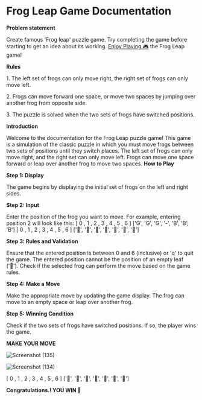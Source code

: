 <h1>Frog Leap Game Documentation</h1>

**Problem statement**

Create famous 'Frog leap' puzzle game. Try completing the game before starting to get an idea
about its working. [Enjoy Playing 🎮](http://www.example.com)
 the Frog Leap game!

**Rules**

1\. The left set of frogs can only move right, the right set of frogs
can only move left.

2\. Frogs can move forward one space, or move two spaces by jumping
over another frog from opposite side.

3\. The puzzle is solved when the two sets of frogs have switched
positions.

**Introduction**

Welcome to the documentation for the Frog Leap puzzle game! This game
is a simulation of the classic puzzle in which you must move frogs
between two sets of positions until they switch places. The left set
of frogs can only move right, and the right set can only move left.
Frogs can move one space forward or leap over another frog to move two spaces.
**How to Play**

**Step 1: Display**

The game begins by displaying the initial set of frogs on the left and right sides.

**Step 2: Input**

Enter the position of the frog you want to move. For example, entering position 2 will look like this:
[ 0 , 1 , 2 , 3 , 4 , 5 , 6 ]
['G', 'G', 'G', '-', 'B', 'B', 'B']
[ 0 , 1 , 2 , 3 , 4 , 5 , 6 ]
['🐸', '🐸', '🐸', '🍁', '🐬', '🐬', '🐬']

**Step 3: Rules and Validation**

Ensure that the entered position is between 0 and 6 (inclusive) or 'q' to quit the game.
The entered position cannot be the position of an empty leaf ('🍁').
Check if the selected frog can perform the move based on the game rules.

**Step 4: Make a Move**

Make the appropriate move by updating the game display. The frog can move to an empty space or leap
over another frog.

**Step 5: Winning Condition**

Check if the two sets of frogs have switched positions. If so, the player wins the game.

**MAKE YOUR MOVE**

![Screenshot (135)](https://github.com/rajesh9943/Frog-Leap-Game/assets/98160008/d535afb2-40b5-442d-a05f-11f3f44cbd13)

![Screenshot (134)](https://github.com/rajesh9943/Frog-Leap-Game/assets/98160008/5d40fc76-4601-4982-942d-5a17daaaf09d)

[ 0 , 1 , 2 , 3 , 4 , 5 , 6 ]
['🐬', '🐬', '🐬', '🍁', '🐸', '🐸', '🐸']

**Congratulations.! YOU WIN 🎉**

